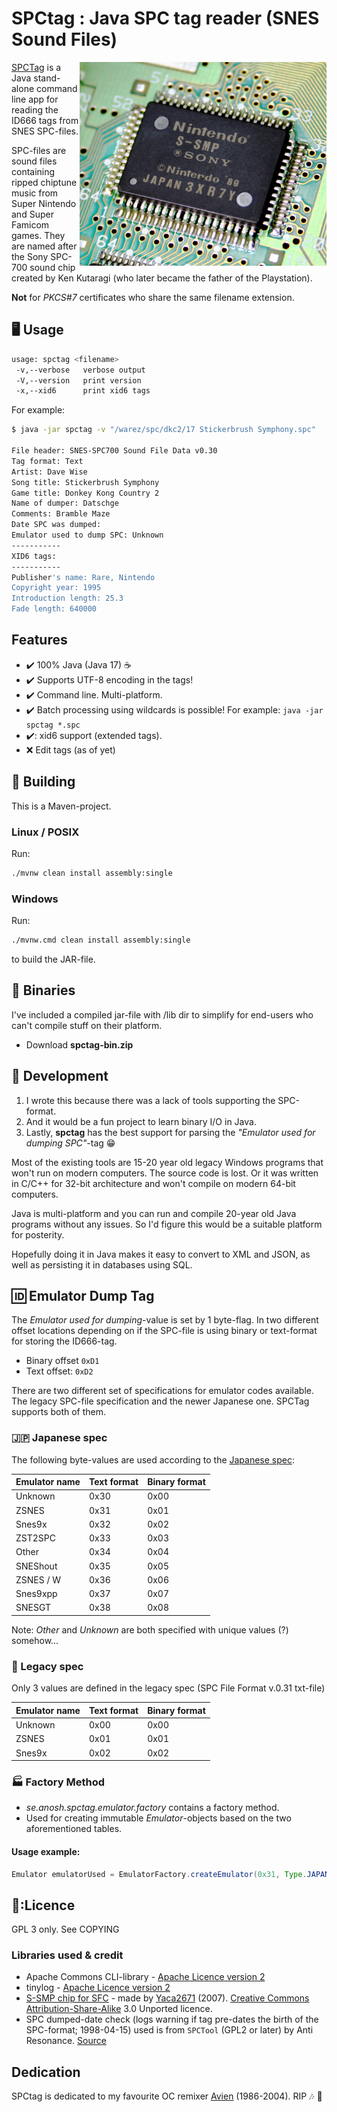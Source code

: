 # SPCtag : Java SPC tag reader (SNES Sound Files)
<img src="spc700.jpg" width="395" height="326" align="right">

[SPCTag](https://github.com/ullenius/spctag) is a Java stand-alone command line app for reading the ID666 tags from SNES SPC-files.

SPC-files are sound files containing ripped chiptune music from Super Nintendo and Super Famicom games. They are named after the Sony SPC-700 sound chip created by Ken Kutaragi (who later became the father of the Playstation).

**Not** for *PKCS#7* certificates who share the same filename extension.

## :desktop_computer: Usage

```sh
usage: spctag <filename>
 -v,--verbose   verbose output
 -V,--version   print version
 -x,--xid6      print xid6 tags
```

For example:
```sh
$ java -jar spctag -v "/warez/spc/dkc2/17 Stickerbrush Symphony.spc"

File header: SNES-SPC700 Sound File Data v0.30
Tag format: Text
Artist: Dave Wise
Song title: Stickerbrush Symphony
Game title: Donkey Kong Country 2
Name of dumper: Datschge
Comments: Bramble Maze
Date SPC was dumped:
Emulator used to dump SPC: Unknown
-----------
XID6 tags:
-----------
Publisher's name: Rare, Nintendo
Copyright year: 1995
Introduction length: 25.3
Fade length: 640000
```

## Features

* :heavy_check_mark: 100% Java (Java 17) :coffee:
* :heavy_check_mark: Supports UTF-8 encoding in the tags!
* :heavy_check_mark: Command line. Multi-platform.
* :heavy_check_mark: Batch processing using wildcards is possible! For example: `java -jar spctag *.spc`
* :heavy_check_mark:: xid6 support (extended tags).
* :x: Edit tags (as of yet)

## :floppy_disk: Building
This is a Maven-project.

### Linux / POSIX
Run:
```sh
./mvnw clean install assembly:single
```

### Windows
Run:
```sh
./mvnw.cmd clean install assembly:single
```

to build the JAR-file.

## :file_folder: Binaries
I've included a compiled jar-file with /lib dir to simplify for end-users who can't compile stuff on their platform.
* Download **spctag-bin.zip**


## :wrench: Development
1. I wrote this because there was a lack of tools supporting the SPC-format.
2. And it would be a fun project to learn binary I/O in Java.
3. Lastly, **spctag** has the best support for parsing the *"Emulator used for dumping SPC"*-tag :grin:

Most of the existing tools are 15-20 year old legacy Windows programs that won't run on modern computers. The source code is lost. Or it was written in C/C++ for 32-bit architecture and won't compile on modern 64-bit computers.

Java is multi-platform and you can run and compile 20-year old Java programs without any issues. So I'd figure this would be a suitable platform for posterity.

Hopefully doing it in Java makes it easy to convert to XML and JSON, as well as persisting it in databases using SQL.

## :id: Emulator Dump Tag
The *Emulator used for dumping*-value is set by 1 byte-flag. In two different 
offset locations depending on if the SPC-file is using binary or text-format for 
storing the ID666-tag.

* Binary offset   `0xD1`
* Text offset:    `0xD2`

There are two different set of specifications for emulator codes available. The legacy SPC-file specification and the newer Japanese one. SPCTag supports both of them.

### :jp: Japanese spec
The following byte-values are used according to the [Japanese spec](https://dgrfactory.jp/spcplay/id666.html):

| Emulator name | Text format | Binary format |
|---------------|-------------|---------------|
| Unknown       | 0x30        | 0x00          |
| ZSNES         | 0x31        | 0x01          |
| Snes9x        | 0x32        | 0x02          |
| ZST2SPC       | 0x33        | 0x03          |
| Other         | 0x34        | 0x04          |
| SNEShout      | 0x35        | 0x05          |
| ZSNES / W     | 0x36        | 0x06          |
| Snes9xpp      | 0x37        | 0x07          |
| SNESGT        | 0x38        | 0x08          |

Note: *Other* and *Unknown* are both specified with unique values (?) somehow...

### :older_woman: Legacy spec
Only 3 values are defined in the legacy spec (SPC File Format v.0.31 txt-file)

| Emulator name | Text format | Binary format |
|---------------|-------------|---------------|
| Unknown       | 0x00        | 0x00          |
| ZSNES         | 0x01        | 0x01          |
| Snes9x        | 0x02        | 0x02          |

### :factory: Factory Method
* *se.anosh.spctag.emulator.factory* contains a factory method.
* Used for creating immutable *Emulator*-objects based on the two aforementioned tables.

#### Usage example:
```java
Emulator emulatorUsed = EmulatorFactory.createEmulator(0x31, Type.JAPANESE) // Type.LEGACY is also available
```

## :scroll::Licence
GPL 3 only. See COPYING

### Libraries used & credit
* Apache Commons CLI-library - [Apache Licence version 2](https://www.apache.org/licenses/LICENSE-2.0)
* tinylog - [Apache Licence version 2](https://www.apache.org/licenses/LICENSE-2.0)
* [S-SMP chip for SFC](https://commons.wikimedia.org/wiki/File:S-SMP_01.jpg) - made by [Yaca2671](https://commons.wikimedia.org/wiki/User_talk:Yaca2671) (2007). [Creative Commons Attribution-Share-Alike](https://creativecommons.org/licenses/by-sa/3.0/) 3.0 Unported licence.
* SPC dumped-date check (logs warning if tag pre-dates the birth of the SPC-format; 1998-04-15) used is from `SPCTool` 
(GPL2 or later) by Anti Resonance. [Source](https://github.com/ullenius/spctool/blob/7a680c84c02bf8bacfb6233e466a43c0b5588ba9/SNES/ID666.cpp#L918)

## Dedication
SPCtag is dedicated to my favourite OC remixer [Avien](https://ocremix.org/artist/4402/avien) (1986-2004). RIP :notes: :saxophone:

